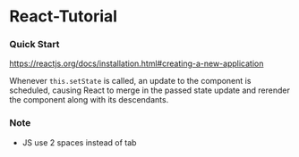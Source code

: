 # React-Tutorial

### Quick Start 
https://reactjs.org/docs/installation.html#creating-a-new-application



Whenever `this.setState` is called, an update to the component is scheduled, causing React to merge in the passed state update and rerender the component along with its descendants.


### Note
- JS use 2 spaces instead of tab
